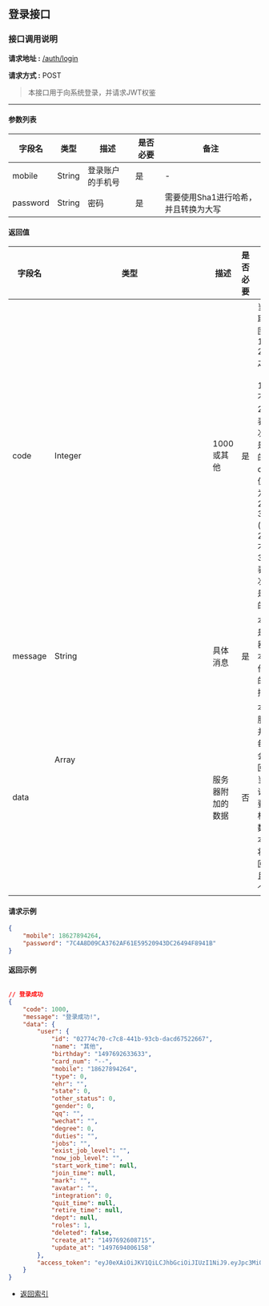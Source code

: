 ## 登录接口

### 接口调用说明

__请求地址 :__ [/auth/login](#)

__请求方式 :__ POST

> 本接口用于向系统登录，并请求JWT权鉴

--------------------------------------

#### 参数列表

|字段名|类型|描述|是否必要|备注|
|-|-|-|-|-|
|mobile|String|登录账户的手机号|是|-|
|password|String|密码|是|需要使用Sha1进行哈希，并且转换为大写|

#### 返回值

|字段名|类型|描述|是否必要|备注|
|-|-|-|-|-|
|code|Integer|1000 或其他|是|当code取值范围为 1000 - 2000 之间时（包含1000, 不包含2000）表示此次操作是成功的。当code取值范围为 2000 - 3000 (包含2000, 不包含3000)表示此次操作是失败的|
|message|String|具体消息|是|本字段是服务器对于本次操作结果的消息描述|
|data|Array<Object>|服务器附加的数据|否|本字段服务器并不是每次都会返回，大当每次请求需要返回相应的数据时本字段将会返回，并且是一个数组|

#### 请求示例

```json
{
	"mobile": 18627894264,
	"password": "7C4A8D09CA3762AF61E59520943DC26494F8941B"
}
```

#### 返回示例

```json

// 登录成功
{
    "code": 1000,
    "message": "登录成功!",
    "data": {
        "user": {
            "id": "02774c70-c7c8-441b-93cb-dacd67522667",
            "name": "其他",
            "birthday": "1497692633633",
            "card_num": "--",
            "mobile": "18627894264",
            "type": 0,
            "ehr": "",
            "state": 0,
            "other_status": 0,
            "gender": 0,
            "qq": "",
            "wechat": "",
            "degree": 0,
            "duties": "",
            "jobs": "",
            "exist_job_level": "",
            "now_job_level": "",
            "start_work_time": null,
            "join_time": null,
            "mark": "",
            "avatar": "",
            "integration": 0,
            "quit_time": null,
            "retire_time": null,
            "dept": null,
            "roles": 1,
            "deleted": false,
            "create_at": "1497692608715",
            "update_at": "1497694006158"
        },
        "access_token": "eyJ0eXAiOiJKV1QiLCJhbGciOiJIUzI1NiJ9.eyJpc3MiOiIwMjc3NGM3MC1jN2M4LTQ0MWItOTNjYi1kYWNkNjc1MjI2NjciLCJjcmVhdGVfYXQiOjE0OTc2OTUxMDA1MDEsImV4dCI6e319.O0qxeTbIAyvorX5uznUXG419nF4X0ehBnowh5kexDpQ"
    }
}

```

* [返回索引](../readme.md)


